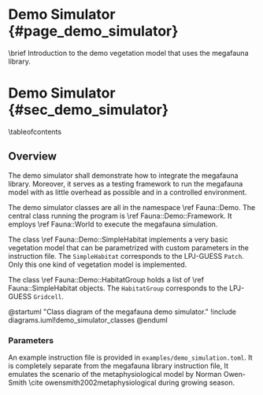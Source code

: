 # Demo Simulator {#page_demo_simulator}
<!-- For doxygen, this is the *page* header -->
\brief Introduction to the demo vegetation model that uses the megafauna library.

# Demo Simulator {#sec_demo_simulator}
<!-- For doxygen, this is the *section* header -->
\tableofcontents

## Overview

The demo simulator shall demonstrate how to integrate the megafauna library.
Moreover, it serves as a testing framework to run the megafauna model with as little overhead as possible and in a controlled environment.

The demo simulator classes are all in the namespace \ref Fauna::Demo.
The central class running the program is \ref Fauna::Demo::Framework.
It employs \ref Fauna::World to execute the megafauna simulation.

The class \ref Fauna::Demo::SimpleHabitat implements a very basic vegetation model that can be parametrized with custom parameters in the instruction file.
The `SimpleHabitat` corresponds to the LPJ-GUESS `Patch`.
Only this one kind of vegetation model is implemented.

The class \ref Fauna::Demo::HabitatGroup holds a list of \ref Fauna::SimpleHabitat objects.
The `HabitatGroup` corresponds to the LPJ-GUESS `Gridcell`.

@startuml "Class diagram of the megafauna demo simulator."
	!include diagrams.iuml!demo_simulator_classes
@enduml

### Parameters

An example instruction file is provided in `examples/demo_simulation.toml`.
It is completely separate from the megafauna library instruction file,
It emulates the scenario of the metaphysiological model by Norman Owen-Smith \cite owensmith2002metaphysiological during growing season.
